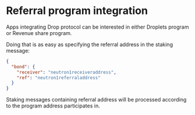 # Referral program integration

Apps integrating Drop protocol can be interested in either Droplets program or Revenue share program.

Doing that is as easy as specifying the referral address in the staking message:

```json
{
  "bond": {
    "receiver": "neutron1receiveraddress",
    "ref": "neutron1referraladdress"
  }
}
```

Staking messages containing referral address will be processed according to the program address participates in. 